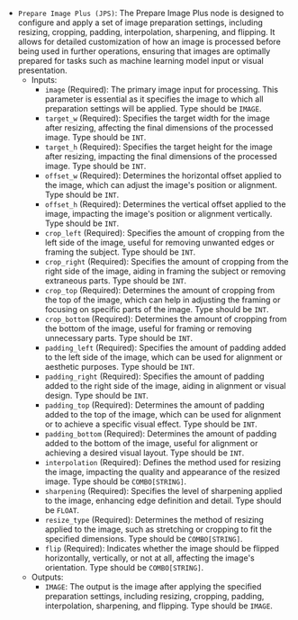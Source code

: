 - `Prepare Image Plus (JPS)`: The Prepare Image Plus node is designed to configure and apply a set of image preparation settings, including resizing, cropping, padding, interpolation, sharpening, and flipping. It allows for detailed customization of how an image is processed before being used in further operations, ensuring that images are optimally prepared for tasks such as machine learning model input or visual presentation.
    - Inputs:
        - `image` (Required): The primary image input for processing. This parameter is essential as it specifies the image to which all preparation settings will be applied. Type should be `IMAGE`.
        - `target_w` (Required): Specifies the target width for the image after resizing, affecting the final dimensions of the processed image. Type should be `INT`.
        - `target_h` (Required): Specifies the target height for the image after resizing, impacting the final dimensions of the processed image. Type should be `INT`.
        - `offset_w` (Required): Determines the horizontal offset applied to the image, which can adjust the image's position or alignment. Type should be `INT`.
        - `offset_h` (Required): Determines the vertical offset applied to the image, impacting the image's position or alignment vertically. Type should be `INT`.
        - `crop_left` (Required): Specifies the amount of cropping from the left side of the image, useful for removing unwanted edges or framing the subject. Type should be `INT`.
        - `crop_right` (Required): Specifies the amount of cropping from the right side of the image, aiding in framing the subject or removing extraneous parts. Type should be `INT`.
        - `crop_top` (Required): Determines the amount of cropping from the top of the image, which can help in adjusting the framing or focusing on specific parts of the image. Type should be `INT`.
        - `crop_bottom` (Required): Determines the amount of cropping from the bottom of the image, useful for framing or removing unnecessary parts. Type should be `INT`.
        - `padding_left` (Required): Specifies the amount of padding added to the left side of the image, which can be used for alignment or aesthetic purposes. Type should be `INT`.
        - `padding_right` (Required): Specifies the amount of padding added to the right side of the image, aiding in alignment or visual design. Type should be `INT`.
        - `padding_top` (Required): Determines the amount of padding added to the top of the image, which can be used for alignment or to achieve a specific visual effect. Type should be `INT`.
        - `padding_bottom` (Required): Determines the amount of padding added to the bottom of the image, useful for alignment or achieving a desired visual layout. Type should be `INT`.
        - `interpolation` (Required): Defines the method used for resizing the image, impacting the quality and appearance of the resized image. Type should be `COMBO[STRING]`.
        - `sharpening` (Required): Specifies the level of sharpening applied to the image, enhancing edge definition and detail. Type should be `FLOAT`.
        - `resize_type` (Required): Determines the method of resizing applied to the image, such as stretching or cropping to fit the specified dimensions. Type should be `COMBO[STRING]`.
        - `flip` (Required): Indicates whether the image should be flipped horizontally, vertically, or not at all, affecting the image's orientation. Type should be `COMBO[STRING]`.
    - Outputs:
        - `IMAGE`: The output is the image after applying the specified preparation settings, including resizing, cropping, padding, interpolation, sharpening, and flipping. Type should be `IMAGE`.
